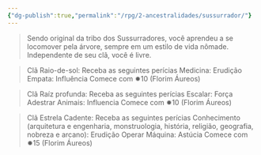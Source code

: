 ```yaml
---
{"dg-publish":true,"permalink":"/rpg/2-ancestralidades/sussurrador/"}
---
```




>Sendo original da tribo dos Sussurradores, você aprendeu a se locomover pela árvore, sempre em um estilo de vida nômade. Independente de seu clã, você é livre. 

>Clã Raio-de-sol: Receba as seguintes perícias
Medicina: Erudição
Empata: Influência
Comece com ✹10 (Florim Áureos)

>Clã Raíz profunda: Receba as seguintes perícias
Escalar: Força
Adestrar Animais: Influencia 
Comece com ✹10 (Florim Áureos)

>Clã Estrela Cadente: Receba as seguintes perícias
Conhecimento (arquitetura e engenharia, monstruologia, história, religião, geografia, nobreza e arcano): Erudição
Operar Máquina: Astúcia
Comece com ✹15 (Florim Áureos)


